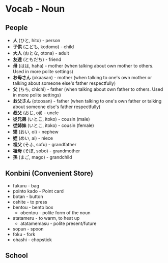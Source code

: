 # Vocab - Noun

## People
- **人** (ひと, hito) - person
- **子供** (こども, kodomo) - child
- **大人** (おとな, otona) - adult
- **友達** (ともだち) - friend
- **母** (はは, haha) - mother (when talking about own mother to others. Used in more polite settings)
- **お母さん** (okaasan) - mother (when talking to one's own mother or talking about someone else's father respectfully)
- **父** (ちち, chichi) - father (when talking about own father to others. Used in more polite settings)
- **お父さん** (otoosan) - father (when talking to one's own father or talking about someone else's father respectfully)
- **叔父** (おじ, oji) - uncle
- **従兄弟** (いとこ, itoko) - cousin (male)
- **従姉妹** (いとこ, itoko) - cousin (female)
- **甥** (おい, oi) - nephew
- **姪** (めい, ai) - niece
- **祖父** (そふ, sofu) - grandfather
- **祖母** (そぼ, sobo) - grandmother
- **孫** (まご, mago) - grandchild

## Konbini (Convenient Store)
- fukuru - bag
- pointo kado - Point card
- botan - button
- oshite - to press
- bentou - bento box
  - obentou - polite form of the noun
- atatameru - to warm, to heat up
  - atatamemasu - polite present/future
- sopun - spoon
- foku - fork
- ohashi - chopstick


## School
